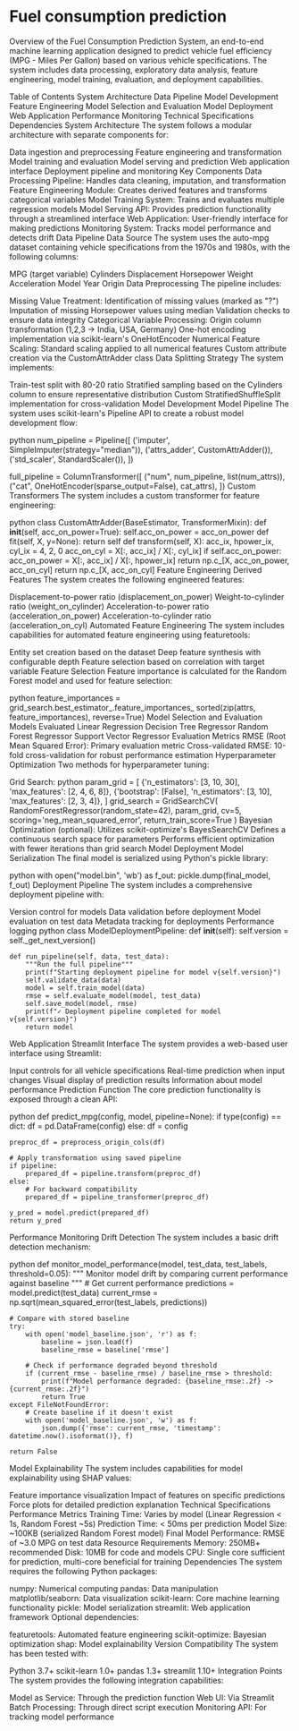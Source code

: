# Fuel consumption prediction

Overview of the Fuel Consumption Prediction System, an end-to-end machine learning application designed to predict vehicle fuel efficiency (MPG - Miles Per Gallon) based on various vehicle specifications. The system includes data processing, exploratory data analysis, feature engineering, model training, evaluation, and deployment capabilities.

Table of Contents
System Architecture
Data Pipeline
Model Development
Feature Engineering
Model Selection and Evaluation
Model Deployment
Web Application
Performance Monitoring
Technical Specifications
Dependencies
System Architecture
The system follows a modular architecture with separate components for:

Data ingestion and preprocessing
Feature engineering and transformation
Model training and evaluation
Model serving and prediction
Web application interface
Deployment pipeline and monitoring
Key Components
Data Processing Pipeline: Handles data cleaning, imputation, and transformation
Feature Engineering Module: Creates derived features and transforms categorical variables
Model Training System: Trains and evaluates multiple regression models
Model Serving API: Provides prediction functionality through a streamlined interface
Web Application: User-friendly interface for making predictions
Monitoring System: Tracks model performance and detects drift
Data Pipeline
Data Source
The system uses the auto-mpg dataset containing vehicle specifications from the 1970s and 1980s, with the following columns:

MPG (target variable)
Cylinders
Displacement
Horsepower
Weight
Acceleration
Model Year
Origin
Data Preprocessing
The pipeline includes:

Missing Value Treatment:
Identification of missing values (marked as "?")
Imputation of missing Horsepower values using median
Validation checks to ensure data integrity
Categorical Variable Processing:
Origin column transformation (1,2,3 → India, USA, Germany)
One-hot encoding implementation via scikit-learn's OneHotEncoder
Numerical Feature Scaling:
Standard scaling applied to all numerical features
Custom attribute creation via the CustomAttrAdder class
Data Splitting Strategy
The system implements:

Train-test split with 80-20 ratio
Stratified sampling based on the Cylinders column to ensure representative distribution
Custom StratifiedShuffleSplit implementation for cross-validation
Model Development
Model Pipeline
The system uses scikit-learn's Pipeline API to create a robust model development flow:

python
num_pipeline = Pipeline([
    ('imputer', SimpleImputer(strategy="median")),
    ('attrs_adder', CustomAttrAdder()),
    ('std_scaler', StandardScaler()),
])

full_pipeline = ColumnTransformer([
    ("num", num_pipeline, list(num_attrs)),
    ("cat", OneHotEncoder(sparse_output=False), cat_attrs),
])
Custom Transformers
The system includes a custom transformer for feature engineering:

python
class CustomAttrAdder(BaseEstimator, TransformerMixin):
    def __init__(self, acc_on_power=True):
        self.acc_on_power = acc_on_power
    def fit(self, X, y=None):
        return self
    def transform(self, X):
        acc_ix, hpower_ix, cyl_ix = 4, 2, 0
        acc_on_cyl = X[:, acc_ix] / X[:, cyl_ix]
        if self.acc_on_power:
            acc_on_power = X[:, acc_ix] / X[:, hpower_ix]
            return np.c_[X, acc_on_power, acc_on_cyl]
        return np.c_[X, acc_on_cyl]
Feature Engineering
Derived Features
The system creates the following engineered features:

Displacement-to-power ratio (displacement_on_power)
Weight-to-cylinder ratio (weight_on_cylinder)
Acceleration-to-power ratio (acceleration_on_power)
Acceleration-to-cylinder ratio (acceleration_on_cyl)
Automated Feature Engineering
The system includes capabilities for automated feature engineering using featuretools:

Entity set creation based on the dataset
Deep feature synthesis with configurable depth
Feature selection based on correlation with target variable
Feature Selection
Feature importance is calculated for the Random Forest model and used for feature selection:

python
feature_importances = grid_search.best_estimator_.feature_importances_
sorted(zip(attrs, feature_importances), reverse=True)
Model Selection and Evaluation
Models Evaluated
Linear Regression
Decision Tree Regressor
Random Forest Regressor
Support Vector Regressor
Evaluation Metrics
RMSE (Root Mean Squared Error): Primary evaluation metric
Cross-validated RMSE: 10-fold cross-validation for robust performance estimation
Hyperparameter Optimization
Two methods for hyperparameter tuning:

Grid Search:
python
param_grid = [
    {'n_estimators': [3, 10, 30], 'max_features': [2, 4, 6, 8]},
    {'bootstrap': [False], 'n_estimators': [3, 10], 'max_features': [2, 3, 4]},
]
grid_search = GridSearchCV(
    RandomForestRegressor(random_state=42),
    param_grid,
    cv=5,
    scoring='neg_mean_squared_error',
    return_train_score=True
)
Bayesian Optimization (optional):
Utilizes scikit-optimize's BayesSearchCV
Defines a continuous search space for parameters
Performs efficient optimization with fewer iterations than grid search
Model Deployment
Model Serialization
The final model is serialized using Python's pickle library:

python
with open("model.bin", 'wb') as f_out:
    pickle.dump(final_model, f_out)
Deployment Pipeline
The system includes a comprehensive deployment pipeline with:

Version control for models
Data validation before deployment
Model evaluation on test data
Metadata tracking for deployments
Performance logging
python
class ModelDeploymentPipeline:
    def __init__(self):
        self.version = self._get_next_version()
        
    def run_pipeline(self, data, test_data):
        """Run the full pipeline"""
        print(f"Starting deployment pipeline for model v{self.version}")
        self.validate_data(data)
        model = self.train_model(data)
        rmse = self.evaluate_model(model, test_data)
        self.save_model(model, rmse)
        print(f"✓ Deployment pipeline completed for model v{self.version}")
        return model
Web Application
Streamlit Interface
The system provides a web-based user interface using Streamlit:

Input controls for all vehicle specifications
Real-time prediction when input changes
Visual display of prediction results
Information about model performance
Prediction Function
The core prediction functionality is exposed through a clean API:

python
def predict_mpg(config, model, pipeline=None):
    if type(config) == dict:
        df = pd.DataFrame(config)
    else:
        df = config
    
    preproc_df = preprocess_origin_cols(df)
    
    # Apply transformation using saved pipeline
    if pipeline:
        prepared_df = pipeline.transform(preproc_df)
    else:
        # For backward compatibility
        prepared_df = pipeline_transformer(preproc_df)
        
    y_pred = model.predict(prepared_df)
    return y_pred
Performance Monitoring
Drift Detection
The system includes a basic drift detection mechanism:

python
def monitor_model_performance(model, test_data, test_labels, threshold=0.05):
    """
    Monitor model drift by comparing current performance against baseline
    """
    # Get current performance
    predictions = model.predict(test_data)
    current_rmse = np.sqrt(mean_squared_error(test_labels, predictions))
    
    # Compare with stored baseline
    try:
        with open('model_baseline.json', 'r') as f:
            baseline = json.load(f)
            baseline_rmse = baseline['rmse']
            
        # Check if performance degraded beyond threshold
        if (current_rmse - baseline_rmse) / baseline_rmse > threshold:
            print(f"Model performance degraded: {baseline_rmse:.2f} -> {current_rmse:.2f}")
            return True
    except FileNotFoundError:
        # Create baseline if it doesn't exist
        with open('model_baseline.json', 'w') as f:
            json.dump({'rmse': current_rmse, 'timestamp': datetime.now().isoformat()}, f)
    
    return False
Model Explainability
The system includes capabilities for model explainability using SHAP values:

Feature importance visualization
Impact of features on specific predictions
Force plots for detailed prediction explanation
Technical Specifications
Performance Metrics
Training Time: Varies by model (Linear Regression < 1s, Random Forest ~5s)
Prediction Time: < 50ms per prediction
Model Size: ~100KB (serialized Random Forest model)
Final Model Performance: RMSE of ~3.0 MPG on test data
Resource Requirements
Memory: 250MB+ recommended
Disk: 10MB for code and models
CPU: Single core sufficient for prediction, multi-core beneficial for training
Dependencies
The system requires the following Python packages:

numpy: Numerical computing
pandas: Data manipulation
matplotlib/seaborn: Data visualization
scikit-learn: Core machine learning functionality
pickle: Model serialization
streamlit: Web application framework
Optional dependencies:

featuretools: Automated feature engineering
scikit-optimize: Bayesian optimization
shap: Model explainability
Version Compatibility
The system has been tested with:

Python 3.7+
scikit-learn 1.0+
pandas 1.3+
streamlit 1.10+
Integration Points
The system provides the following integration capabilities:

Model as Service: Through the prediction function
Web UI: Via Streamlit
Batch Processing: Through direct script execution
Monitoring API: For tracking model performance



